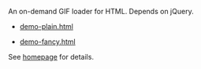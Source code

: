 An on-demand GIF loader for HTML. Depends on jQuery.

- [demo-plain.html](http://swapped.cc/content/gif-player/demo-plain.html)

- [demo-fancy.html](http://swapped.cc/content/gif-player/demo-fancy.html)

See [homepage](http://swapped.cc/gif-player) for details.
